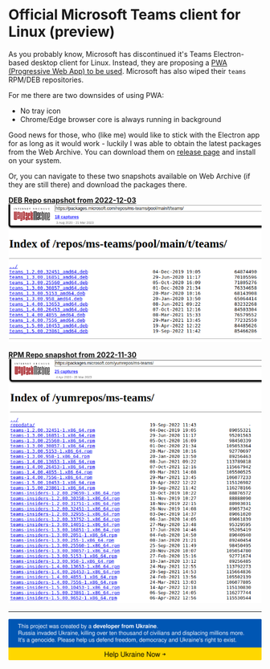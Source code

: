 # Official Microsoft Teams client for Linux (preview)

As you probably know, Microsoft has discontinued it's Teams Electron-based desktop client for Linux.
Instead, they are proposing a [PWA (Progressive Web App) to be used](https://techcommunity.microsoft.com/t5/microsoft-teams-blog/microsoft-teams-progressive-web-app-now-available-on-linux/ba-p/3669846). Microsoft has also wiped their `teams` RPM/DEB repositories.

For me there are two downsides of using PWA:
* No tray icon
* Chrome/Edge browser core is always running in background

Good news for those, who (like me) would like to stick with the Electron app for as long as it would work - luckily I was able to obtain the latest packages from the Web Archive. You can download them on [release page](https://github.com/duhast/ms-teams-linux-official/releases) and install on your system.

Or, you can navigate to these two snapshots available on Web Archive (if they are still there) and download the packages there.


**[DEB Repo snapshot from 2022-12-03](https://web.archive.org/web/20221203104824/https://packages.microsoft.com/repos/ms-teams/pool/main/t/teams/)**
![DEB snapshot screenshot](deb_snapshot.png)

**[RPM Repo snapshot from 2022-11-30](https://web.archive.org/web/20221130114841/https://packages.microsoft.com/yumrepos/ms-teams/)**
![RPM snapshot screenshot](rpm_snapshot.png)

---

[![Stand With Ukraine](https://raw.githubusercontent.com/vshymanskyy/StandWithUkraine/main/banner-direct-single.svg)](https://stand-with-ukraine.pp.ua)
